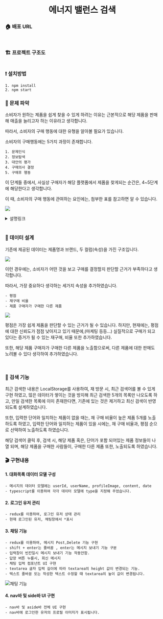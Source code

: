 <h1 align= "center"> 에너지 밸런스 검색</h1>

### :house: 배포 URL


<br/>

### 🏗 프로젝트 구조도

```

```

### :exclamation: 설치방법

```
1. npm install
2. npm start
```

### :mag_right: 문제 파악
소비자가 원하는 제품을 쉽게 찾을 수 있게 하려는 이유는 근본적으로 해당 제품을 판매해 매출을 늘리고자 하는 이유라고 생각합니다.

따라서, 소비자의 구매 행동에 대한 유형을 알아볼 필요가 있습니다.

소비자의 구매행동에는 5가지 과정이 존재합니다.
```
1. 문제인식
2. 정보탐색
3. 대안의 평가
4. 구매의사 결정
5. 구매후 행동
```
이 단계들 중에서, 사실상 구매자가 해당 플랫폼에서 제품을 찾게되는 순간은, 4~5단계에 해당한다고 생각합니다.

이 때, 소비자의 구매 행동에 관여하는 요인에는, 첨부한 표를 참고하면 알 수 있습니다.
<p><img src="https://user-images.githubusercontent.com/65812122/154698028-79fcbc27-0616-488e-8dd0-ff71d633092d.png" ></p>

<details>
    <summary>설명링크</summary>

https://m.blog.naver.com/PostView.naver?isHttpsRedirect=true&blogId=sudream2003&logNo=220220913575

</details>
<br/>

### :mag_right: 데이터 설계
기존에 제공된 데이터는 제품명과 브랜드, 두 컬럼(속성)을 가진 구조입니다.

<p><img src="https://user-images.githubusercontent.com/65812122/154698091-fbf8b844-ae17-44ec-9f67-41e75bd77d2b.png"></p>


이런 경우에는, 소비자가 어떤 것을 보고 구매를 결정할지 판단할 근거가 부족하다고 생각합니다. 

따라서, 가장 중요하다 생각하는 세가지 속성을 추가하였습니다.
```
- 평점
- 재구매 비율
- 제품 구매자가 구매한 다른 제품
```

<p><img src="https://user-images.githubusercontent.com/65812122/154698101-2e366833-3746-4d7e-ade6-ef33e4558db8.png"></p>


평점은 가장 쉽게 제품을 판단할 수 있는 근거가 될 수 있습니다. 하지만, 현재에는, 평점에 대한 신뢰도가 점점 낮아지고 있기 때문에,(마케팅 등등...) 실질적으로 구매가 되고 있다는 증거가 될 수 있는 재구매, 비율 또한 추가하였습니다.

또한, 해당 제품 구매자가 구매한 다른 제품을 노출함으로써, 다른 제품에 대한 판매도 노려볼 수 있다 생각하여 추가하였습니다.

<br/>

### :mag_right: 검색 기능

최근 검색한 내용은 LocalStorage를  사용하여, 재 방문 시, 최근 검색어를 볼 수 있게 구현 하였고, 많은 데이터가 쌓이는 것을 방지해 최근 검색한 5개의 목록만 나오도록 하고, 만일 검색한 목록에 이미 존재한다면, 기존에 있는 것은 제거하고 최신 검색이 반영되도록 설계하였습니다.

또한, 입력한 단어와 일치하는 제품이 없을 때는, 재 구매 비율이 높은 제품 5개를 노출하도록 하였고, 입력한 단어와 일치하는  제품이 있을 시에는, 재 구매 비율과, 평점 순으로 선택하여 노출하도록 하였습니다.

해당 검색어 클릭 후, 검색 시, 해당 제품 혹은, 단어가 포함 되어있는 제품 정보들이 나열 되며, 해당 제품을 구매한 사람들이, 구매한 다른 제품 또한, 노출되도록 하였습니다.

### :clapper: 구현내용

#### 1. 대화목록 데이터 모델 구성

```
- 메시지의 데이터 모델에는 userId, userName, profileImage, content, date
- typescript를 이용하여 각각 데이터 모델에 type을 지정해 주었습니다.
```
#### 2. 로그인 유저 관리

```
- redux를 이용하여, 로그인 유저 상태 관리
- 현재 로그인된 유저, 채팅창에서 *표시
```
#### 3. 채팅 기능

```
- redux를 이용하여, 메시지 Post,Delete 기능 구현
- shift + enter는 줄바꿈 , enter는 메시지 보내기 기능 구분
- 입력창이 빈칸일시 메시지 보내기 기능 작동안함.
- 답장 버튼 누를시, 회신 메시지 
- 채팅 입력 컴포넌트 UI 구현
- textarea 글자 입력 길이에 따라 textarea의 height 값이 변경되는 기능.
- 텍스트 줄바꿈 또는 작성한 텍스트 수정할 때 textarea의 높이 값이 변경됩니다.
```
![채팅 기능](https://user-images.githubusercontent.com/77766718/153698875-9bcf2d93-435a-472c-882f-37c6df39ed77.gif)





#### 4. nav바 및 side바 UI 구현

```
- nav바 및 aside바 전체 UI 구현
- nav바에 로그인한 유저의 프로필 이미지가 표시됩니다.
```

